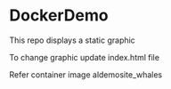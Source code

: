 # DockerDemo

This repo displays a static graphic

To change graphic update index.html file

Refer container image aldemosite_whales
